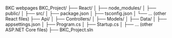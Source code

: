 BKC webpages
BKC_Project/
├── React/
│   ├── node_modules/
│   ├── public/
│   ├── src/
│   ├── package.json
│   ├── tsconfig.json
│   └── ... (other React files)
├── Api/
│   ├── Controllers/
│   ├── Models/
│   ├── Data/
│   ├── appsettings.json
│   ├── Program.cs
│   ├── Startup.cs
│   ├── ... (other ASP.NET Core files)
├── BKC_Project.sln
